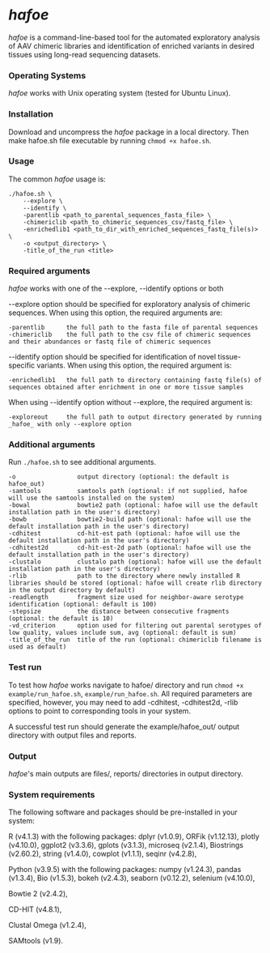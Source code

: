 # _hafoe_ 
_hafoe_ is a command-line-based tool for the automated exploratory analysis of AAV chimeric libraries and identification of enriched variants in desired tissues using long-read sequencing datasets.

### Operating Systems
_hafoe_ works with Unix operating system (tested for Ubuntu Linux).

### Installation
Download and uncompress the _hafoe_ package in a local directory. Then make hafoe.sh file executable by running `chmod +x hafoe.sh`.

### Usage
The common _hafoe_ usage is:

```
./hafoe.sh \
    --explore \
    --identify \
    -parentlib <path_to_parental_sequences_fasta_file> \
    -chimericlib <path_to_chimeric_sequences_csv/fastq_file> \
    -enrichedlib1 <path_to_dir_with_enriched_sequences_fastq_file(s)> \
    -o <output_directory> \
    -title_of_the_run <title> 
```

### Required arguments
_hafoe_ works with one of the --explore, --identify options or both

--explore option should be specified for exploratory analysis of chimeric sequences. When using this option, the required arguments are: 
```
-parentlib      the full path to the fasta file of parental sequences
-chimericlib    the full path to the csv file of chimeric sequences and their abundances or fastq file of chimeric sequences
```

--identify option should be specified for identification of novel tissue-specific variants. When using this option, the required argument is: 
```
-enrichedlib1   the full path to directory containing fastq file(s) of sequences obtained after enrichment in one or more tissue samples
```

When using --identify option without --explore, the required argument is:
```
-exploreout     the full path to output directory generated by running _hafoe_ with only --explore option
```

### Additional arguments
Run `./hafoe.sh` to see additional arguments.

```
-o                 output directory (optional: the default is hafoe_out)
-samtools          samtools path (optional: if not supplied, hafoe will use the samtools installed on the system)
-bowal             bowtie2 path (optional: hafoe will use the default installation path in the user's directory)
-bowb              bowtie2-build path (optional: hafoe will use the default installation path in the user's directory)
-cdhitest          cd-hit-est path (optional: hafoe will use the default installation path in the user's directory)
-cdhitest2d        cd-hit-est-2d path (optional: hafoe will use the default installation path in the user's directory)
-clustalo          clustalo path (optional: hafoe will use the default installation path in the user's directory)
-rlib              path to the directory where newly installed R libraries should be stored (optional: hafoe will create rlib directory in the output directory by default)
-readlength        fragment size used for neighbor-aware serotype identification (optional: default is 100)
-stepsize          the distance between consecutive fragments (optional: the default is 10)
-vd_criterion      option used for filtering out parental serotypes of low quality, values include sum, avg (optional: default is sum)
-title_of_the_run  title of the run (optional: chimericlib filename is used as default)
```

### Test run
To test how _hafoe_ works navigate to hafoe/ directory and run `chmod +x example/run_hafoe.sh`, `example/run_hafoe.sh`. All required parameters are specified, however, you may need to add -cdhitest, -cdhitest2d, -rlib options to point to corresponding tools in your system.

A successful test run should generate the example/hafoe_out/ output directory with output files and reports.

### Output
_hafoe_'s main outputs are files/, reports/ directories in output directory.

### System requirements
The following software and packages should be pre-installed in your system: 

R (v4.1.3) with the following packages:
dplyr (v1.0.9),
ORFik (v1.12.13),
plotly (v4.10.0),
ggplot2 (v3.3.6),
gplots (v3.1.3),
microseq (v2.1.4),
Biostrings (v2.60.2),
string (v1.4.0),
cowplot (v1.1.1),
seqinr (v4.2.8),

Python (v3.9.5) with the following packages: 
numpy (v1.24.3),
pandas (v1.3.4),
Bio (v1.5.3),
bokeh (v2.4.3),
seaborn (v0.12.2),
selenium (v4.10.0),

Bowtie 2 (v2.4.2), 

CD-HIT (v4.8.1), 

Clustal Omega (v1.2.4), 

SAMtools (v1.9).
 
